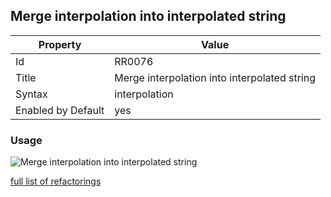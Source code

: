 ## Merge interpolation into interpolated string

Property | Value
--- | --- 
Id | RR0076
Title | Merge interpolation into interpolated string
Syntax | interpolation
Enabled by Default | yes

### Usage

![Merge interpolation into interpolated string](../../images/refactorings/MergeInterpolationIntoInterpolatedString.png)

[full list of refactorings](Refactorings.md)
